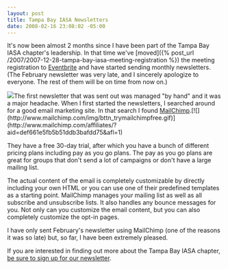 ```yaml
---
layout: post
title: Tampa Bay IASA Newsletters
date: 2008-02-16 23:08:02 -05:00
---
```


It's now been almost 2 months since I have been part of the Tampa Bay IASA chapter's leadership. In that time we've [moved]({% post_url /2007/2007-12-28-tampa-bay-iasa-meeting-registration %}) the meeting registration to [Eventbrite](http://tampabayiasa.eventbrite.com/) and have started sending monthly newsletters. (The February newsletter was very late, and I sincerely apologize to everyone. The rest of them will be on time from now on.)

[![](http://www.mailchimp.com/img/affiliates/spread_monkey_love1.gif)](http://www.mailchimp.com/affiliates/?aid=def661e5fb5b51ddb3bafdd75&afl=1)The first newsletter that was sent out was managed "by hand" and it was a major headache. When I first started the newsletters, I searched around for a good email marketing site. In that search I found [MailChimp](http://www.mailchimp.com/index.phtml "http://www.mailchimp.com/index.phtml").[![](http://www.mailchimp.com/img/bttn_trymailchimpfree.gif)](http://www.mailchimp.com/affiliates/?aid=def661e5fb5b51ddb3bafdd75&afl=1)

They have a free 30-day trial, after which you have a bunch of different pricing plans including pay as you go plans. The pay as you go plans are great for groups that don't send a lot of campaigns or don't have a large mailing list.

The actual content of the email is completely customizable by directly including your own HTML or you can use one of their predefined templates as a starting point. MailChimp manages your mailing list as well as all subscribe and unsubscribe lists. It also handles any bounce messages for you. Not only can you customize the email content, but you can also completely customize the opt-in pages.

I have only sent February's newsletter using MailChimp (one of the reasons it was so late) but, so far, I have been extremely pleased. 

If you are interested in finding out more about the Tampa Bay IASA chapter, [be sure to sign up for our newsletter](http://list-manage.com/subscribe.phtml?id=165a30debe).
